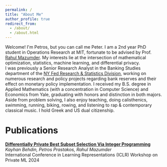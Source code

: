 ```yaml
---
permalink: /
title: "About Me"
author_profile: true
redirect_from: 
  - /about/
  - /about.html
---
```

Welcome! I'm Petros, but you can call me Peter. I am a 2nd year PhD student in Operations Research at MIT, fortunate to be advised by Prof. [Rahul Mazumder](https://www.mit.edu/~rahulmaz/). My interests lie at the intersection of mathematical optimization, statistics, machine learning, and differential privacy.  
I was previously a Senior Research Analyst in the Banking Studies department of the [NY Fed Research & Statistics Division](https://www.newyorkfed.org/research), working on numerous research and policy projects regarding bank reserves and their effect on monetary policy implementation. I received my B.S. degree in Applied Mathematics (with a concentration in Computer Science) and Economics from Yale, graduating with honors and distinction in both majors.  
Aside from problem solving, I also enjoy teaching, doing calisthenics, swimming, running, biking, rowing, and listening to rap & contemporary classical music. I hold Greek and US dual citizenship.

# Publications
**[Differentially Private Best Subset Selection Via Integer Programming](https://openreview.net/forum?id=EZkiDK6nhj)**  
*Kayhan Behdin, Petros Prastakos, Rahul Mazumder*  
International Conference in Learning Representations (ICLR) Workshop on Private ML 2024
